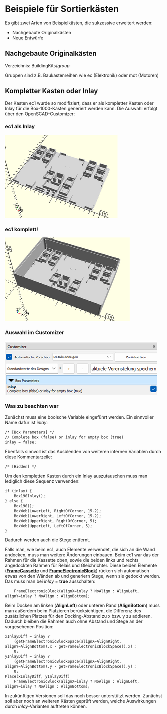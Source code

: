 # Beispiele für Sortierkästen

Es gibt zwei Arten von Beispielkästen, die sukzessive erweitert werden:
- Nachgebaute Originalkästen
- Neue Entwürfe

## Nachgebaute Originalkästen

Verzeichnis: BuildingKits/*group*

Gruppen sind z.B. Baukastenreihen wie ec (Elektronik) oder mot (Motoren)

## Kompletter Kasten oder Inlay

Der Kasten ec1 wurde so modifiziert, dass er als kompletter Kasten oder Inlay für die Box-1000-Kästen generiert werden kann. Die Auswahl erfolgt über den OpenSCAD-Customizer:

### ec1 als Inlay
![ec1Inlay](../images/ec1Inlay.png)

### ec1 komplett!
![ec1](../images/ec1complete.png)

### Auswahl im Customizer
![ec1 Customizer](../images/ec1InlayCustomizer.png)

### Was zu beachten war

Zunächst muss eine boolsche Variable eingeführt werden. Ein sinnvoller Name dafür ist *inlay*:

```
/* [Box Parameters] */
// Complete box (false) or inlay for empty box (true)
inlay = false;
```

Ebenfalls sinnvoll ist das Ausblenden von weiteren internen Variablen durch diese Kommentarzeile:

```
/* [Hidden] */
```

Um den kompletten Kasten durch ein Inlay auszutauschen muss man lediglich diese Sequenz verwenden:

```
if (inlay) {
    Box190Inlay();
} else {
    Box190();
    BoxWeb(LowerLeft, RightOfCorner, 15.2);
    BoxWeb(LowerRight, LeftOfCorner, 15.2);
    BoxWeb(UpperRight, RightOfCorner, 5);
    BoxWeb(UpperLeft, LeftOfCorner, 5);
}
```

Dadurch werden auch die Stege entfernt.

Falls man, wie beim ec1, auch Elemente verwendet, die sich an die Wand andocken, muss man weitere Änderungen einbauen. Beim ec1 war das der Rahmen für die Kassette oben, sowie die beiden links und rechts angedockten Rahmen für Relais und Gleichrichter. Diese beiden Elemente ([__FrameCassette__](Elements/FrameCassette.md) und [__FrameElectronicBlock__](Elements/FrameElectronicBlock.md)) rücken sich automatisch etwas von den Wänden ab und generiern Stege, wenn sie gedockt werden. Das muss man bei *inlay* = __true__ ausschalten:

```
    FrameElectronicBlock(alignX=inlay ? NoAlign : AlignLeft, alignY=inlay ? NoAlign : AlignBottom);
```

Beim Docken am linken (__AlignLeft__) oder unteren Rand (__AlignBottom__) muss man außerdem beim Platzieren berücksichtigen, die Differenz des zusätzlichen Platzes für den Docking-Abstand zu x bzw. y zu addieren. Dadurch bleiben die Rahmen auch ohne Abstand und Stege an der vorgesehenen Position:

```
xInlayDiff = inlay ? 
    (getFrameElectronicBlockSpace(alignX=AlignRight, alignY=AlignBottom).x - getFrameElectronicBlockSpace().x) : 
    0;
yInlayDiff = inlay ? 
    (getFrameElectronicBlockSpace(alignX=AlignRight, alignY=AlignBottom).y - getFrameElectronicBlockSpace().y) : 
    0;
Place(xInlayDiff, yInlayDiff)
    FrameElectronicBlock(alignX=inlay ? NoAlign : AlignLeft, alignY=inlay ? NoAlign : AlignBottom);
```

In zukünftigen Versionen soll das noch besser unterstützt werden. Zunächst soll aber noch an weiteren Kästen geprüft werden, welche Auswirkungen durch *inlay*-Varianten auftreten können.